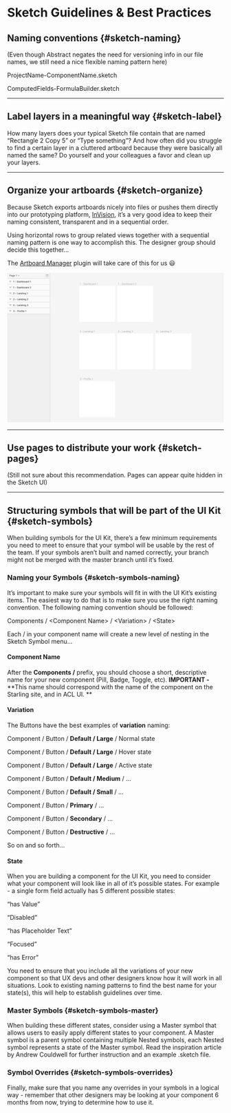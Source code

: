 # Sketch Guidelines & Best Practices

## Naming conventions {#sketch-naming}

\(Even though Abstract negates the need for versioning info in our file names, we still need a nice flexible naming pattern here\)

ProjectName-ComponentName.sketch

ComputedFields-FormulaBuilder.sketch

---

## Label layers in a meaningful way {#sketch-label}

How many layers does your typical Sketch file contain that are named “Rectangle 2 Copy 5” or “Type something”? And how often did you struggle to find a certain layer in a cluttered artboard because they were basically all named the same? Do yourself and your colleagues a favor and clean up your layers.

---

## Organize your artboards {#sketch-organize}

Because Sketch exports artboards nicely into files or pushes them directly into our prototyping platform, [InVision](https://acl.invisionapp.com), it’s a very good idea to keep their naming consistent, transparent and in a sequential order.

Using horizontal rows to group related views together with a sequential naming pattern is one way to accomplish this. The designer group should decide this together…

The [Artboard Manager](#) plugin will take care of this for us 😃

![](/assets/artboard-organization.png)

---

## Use pages to distribute your work {#sketch-pages}

\(Still not sure about this recommendation. Pages can appear quite hidden in the Sketch UI\)

---

## Structuring symbols that will be part of the UI Kit {#sketch-symbols}

When building symbols for the UI Kit, there’s a few minimum requirements you need to meet to ensure that your symbol will be usable by the rest of the team. If your symbols aren’t built and named correctly, your branch might not be merged with the master branch until it’s fixed.

### **Naming your Symbols** {#sketch-symbols-naming}

It’s important to make sure your symbols will fit in with the UI Kit’s existing items. The easiest way to do that is to make sure you use the right naming convention. The following naming convention should be followed:

Components / &lt;Component Name&gt; / &lt;Variation&gt; / &lt;State&gt;

Each /  in your component name will create a new level of nesting in the Sketch Symbol menu…

#### **Component Name**

After the **Components /** prefix, you should choose a short, descriptive name for your new component \(Pill, Badge, Toggle, etc\). **IMPORTANT -** **This name should correspond with the name of the component on the Starling site, and in ACL UI. **

#### **Variation**

The Buttons have the best examples of **variation** naming:

Component / Button / **Default / Large** / Normal state

Component / Button / **Default / Large** / Hover state

Component / Button / **Default / Large** / Active state

Component / Button / **Default / Medium** / …

Component / Button / **Default / Small** / …

Component / Button / **Primary** / …

Component / Button / **Secondary** / …

Component / Button / **Destructive** / …

So on and so forth…

#### **State**

When you are building a component for the UI Kit, you need to consider what your component will look like in all of it’s possible states. For example - a single form field actually has 5 different possible states:

“has Value”

“Disabled”

“has Placeholder Text”

“Focused”

“has Error”

You need to ensure that you include all the variations of your new component so that UX devs and other designers know how it will work in all situations. Look to existing naming patterns to find the best name for your state\(s\), this will help to establish guidelines over time.

### **Master Symbols** {#sketch-symbols-master}

When building these different states, consider using a Master symbol that allows users to easily apply different states to your component. A Master symbol is a parent symbol containing multiple Nested symbols, each Nested symbol represents a state of the Master symbol. Read the inspiration article by Andrew Couldwell for further instruction and an example .sketch file.

### **Symbol Overrides** {#sketch-symbols-overrides}

Finally, make sure that you name any overrides in your symbols in a logical way - remember that other designers may be looking at your component 6 months from now, trying to determine how to use it.

